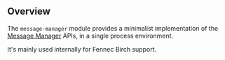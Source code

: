 <!-- contributed by Matteo Ferretti [zer0@mozilla.com] -->

Overview
--------
The `message-manager` module provides a minimalist implementation
of the [Message Manager](https://developer.mozilla.org/en/The_message_manager)
APIs, in a single process environment.

It's mainly used internally for Fennec Birch support.